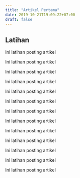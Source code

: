 ```yaml
---
title: "Artikel Pertama"
date: 2019-10-21T19:09:22+07:00
draft: false
---
```


## Latihan

Ini latihan posting artikel

Ini latihan posting artikel

Ini latihan posting artikel

Ini latihan posting artikel

Ini latihan posting artikel

Ini latihan posting artikel

Ini latihan posting artikel

Ini latihan posting artikel

Ini latihan posting artikel

Ini latihan posting artikel

Ini latihan posting artikel

Ini latihan posting artikel

Ini latihan posting artikel